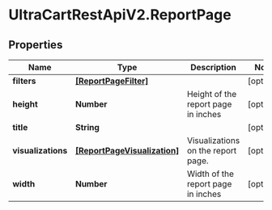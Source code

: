 # UltraCartRestApiV2.ReportPage

## Properties
Name | Type | Description | Notes
------------ | ------------- | ------------- | -------------
**filters** | [**[ReportPageFilter]**](ReportPageFilter.md) |  | [optional] 
**height** | **Number** | Height of the report page in inches | [optional] 
**title** | **String** |  | [optional] 
**visualizations** | [**[ReportPageVisualization]**](ReportPageVisualization.md) | Visualizations on the report page. | [optional] 
**width** | **Number** | Width of the report page in inches | [optional] 


